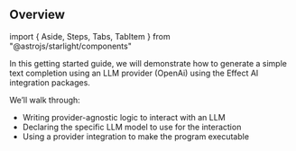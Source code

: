 ## Overview

import { Aside, Steps, Tabs, TabItem } from "@astrojs/starlight/components"

In this getting started guide, we will demonstrate how to generate a simple text completion using an LLM provider (OpenAi) using the Effect AI integration packages.

We’ll walk through:
- Writing provider-agnostic logic to interact with an LLM
- Declaring the specific LLM model to use for the interaction
- Using a provider integration to make the program executable
